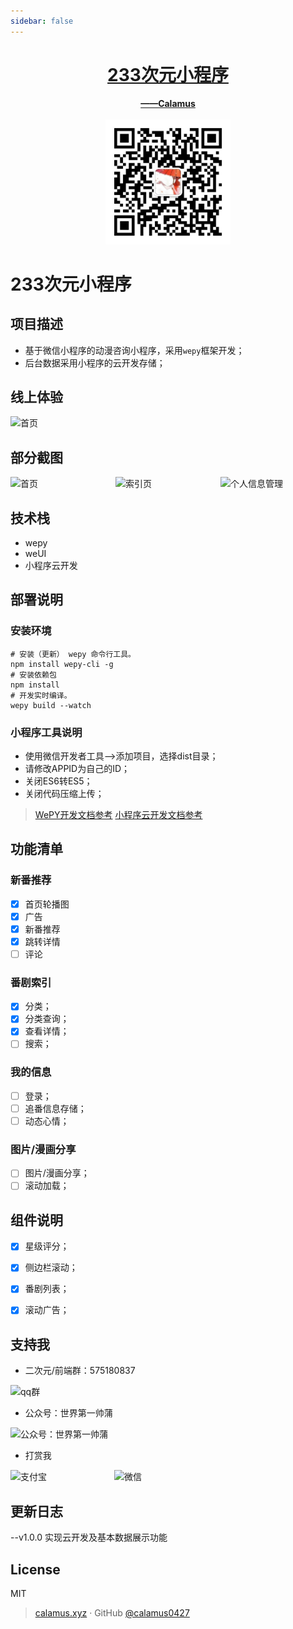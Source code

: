 ```yaml
---
sidebar: false
---
```




<h1 align="center">
<a href="http://calamus.wiki/vue-docute/233point/introduce/#/">233次元小程序</a>
</h1>


<p align="center">
  <a href="https://www.calamus.xyz">
    <b>——Calamus</b>
  </a>
  <br><br>
  <a href="https://www.calamus.xyz">
    <img src="./img/2.jpg" width=200>
  </a>
</p>

# 233次元小程序

## 项目描述
- 基于微信小程序的动漫咨询小程序，采用`wepy`框架开发；
- 后台数据采用小程序的云开发存储；

## 线上体验
<img src="https://233.calamus.xyz/233%E6%AC%A1%E5%85%83%E5%B0%8F%E7%A8%8B%E5%BA%8F.jpg" alt="首页" style="width:300px"   />



## 部分截图
<div style="display:flex">
    <img src="https://233.calamus.xyz/image/233/233show1.jpeg" alt="首页" style="width:250px;height:100%;margin-right:1rem;"  />
    <img src="https://233.calamus.xyz/image/233/233show2.jpeg" alt="索引页" style="width:250px;height:100%;margin-right:1rem;" />
    <img src="https://233.calamus.xyz/image/233/233show3.jpeg" alt="个人信息管理" style="width:250px;height:100%;margin-right:1rem;" />
</div>


## 技术栈
- wepy
- weUI
- 小程序云开发

## 部署说明

### 安装环境
```
# 安装（更新） wepy 命令行工具。
npm install wepy-cli -g
# 安装依赖包
npm install
# 开发实时编译。
wepy build --watch
```

### 小程序工具说明
- 使用微信开发者工具-->添加项目，选择dist目录；
- 请修改APPID为自己的ID；
- 关闭ES6转ES5；
- 关闭代码压缩上传；

> [WePY开发文档参考](https://tencent.github.io/wepy/)
> [小程序云开发文档参考](https://tencent.github.io/wepy/)

## 功能清单

### 新番推荐
- [x] 首页轮播图
- [x] 广告
- [x] 新番推荐
- [x] 跳转详情
- [ ] 评论

### 番剧索引
- [x] 分类；
- [x] 分类查询；
- [x] 查看详情；
- [ ] 搜索；

### 我的信息
- [ ] 登录；
- [ ] 追番信息存储；
- [ ] 动态心情；

### 图片/漫画分享
- [ ] 图片/漫画分享；
- [ ] 滚动加载；

## 组件说明
- [x] 星级评分；
- [x] 侧边栏滚动；
- [x] 番剧列表；
- [x] 滚动广告；



## 支持我
- 二次元/前端群：575180837

 <img src="https://cdn.calamus.xyz/qq%E7%BE%A4.png" alt="qq群" width="150"  />

- 公众号：世界第一帅蒲

<img src="https://cdn.calamus.xyz/wechat.jpg" alt="公众号：世界第一帅蒲" width="150"  />

- 打赏我

<div style="display:flex">
    <img src="https://cdn.calamus.xyz/mayun.bmp" alt="支付宝"  style="width:150px;height:100%;margin-right:1rem;"  />
    <img src="https://cdn.calamus.xyz/mahuateng.bmp" alt="微信" 
    style="width:150px;height:100%;margin-right:1rem;"  />
</div>

## 更新日志
--v1.0.0
    实现云开发及基本数据展示功能

## License
MIT


> [calamus.xyz](https://calamus.xyz) · GitHub [@calamus0427](https://github.com/calamus0427) 